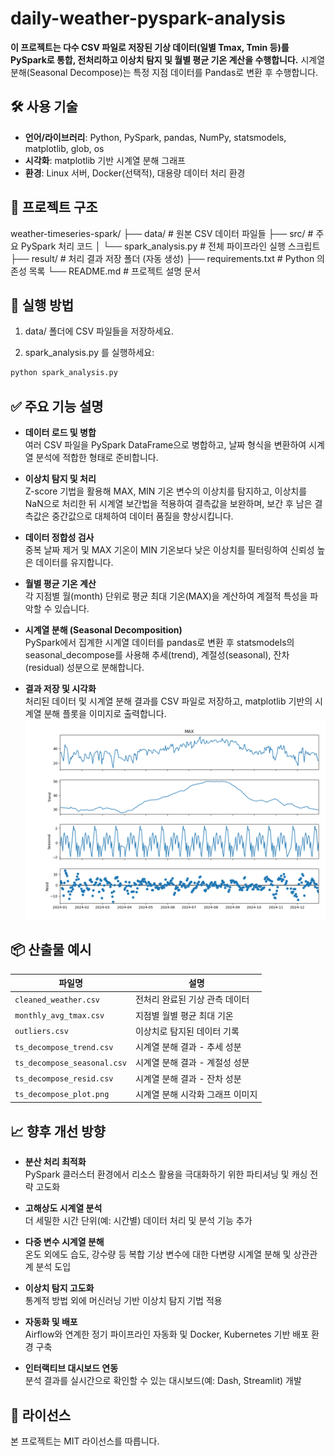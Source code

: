 # daily-weather-pyspark-analysis

**이 프로젝트는 다수 CSV 파일로 저장된 기상 데이터(일별 Tmax, Tmin 등)를 PySpark로 통합, 전처리하고 이상치 탐지 및 월별 평균 기온 계산을 수행합니다.**
시계열 분해(Seasonal Decompose)는 특정 지점 데이터를 Pandas로 변환 후 수행합니다.


## 🛠 사용 기술

- **언어/라이브러리**: Python, PySpark, pandas, NumPy, statsmodels, matplotlib, glob, os  
- **시각화**: matplotlib 기반 시계열 분해 그래프  
- **환경**: Linux 서버, Docker(선택적), 대용량 데이터 처리 환경  

## 📁 프로젝트 구조

weather-timeseries-spark/
├── data/                          # 원본 CSV 데이터 파일들
├── src/                          # 주요 PySpark 처리 코드
│   └── spark_analysis.py         # 전체 파이프라인 실행 스크립트
├── result/                       # 처리 결과 저장 폴더 (자동 생성)
├── requirements.txt              # Python 의존성 목록
└── README.md                     # 프로젝트 설명 문서

## 🚀 실행 방법

1. data/ 폴더에 CSV 파일들을 저장하세요.

2. spark_analysis.py 를 실행하세요:
```bash
python spark_analysis.py
```

## ✅ 주요 기능 설명

- **데이터 로드 및 병합**  
  여러 CSV 파일을 PySpark DataFrame으로 병합하고, 날짜 형식을 변환하여 시계열 분석에 적합한 형태로 준비합니다.

- **이상치 탐지 및 처리**  
  Z-score 기법을 활용해 MAX, MIN 기온 변수의 이상치를 탐지하고, 이상치를 NaN으로 처리한 뒤 시계열 보간법을 적용하여 결측값을 보완하며, 보간 후 남은 결측값은 중간값으로 대체하여 데이터 품질을 향상시킵니다.

- **데이터 정합성 검사**  
  중복 날짜 제거 및 MAX 기온이 MIN 기온보다 낮은 이상치를 필터링하여 신뢰성 높은 데이터를 유지합니다.

- **월별 평균 기온 계산**  
  각 지점별 월(month) 단위로 평균 최대 기온(MAX)을 계산하여 계절적 특성을 파악할 수 있습니다.

- **시계열 분해 (Seasonal Decomposition)**  
  PySpark에서 집계한 시계열 데이터를 pandas로 변환 후 statsmodels의 seasonal_decompose를 사용해 추세(trend), 계절성(seasonal), 잔차(residual) 성분으로 분해합니다.

- **결과 저장 및 시각화**  
  처리된 데이터 및 시계열 분해 결과를 CSV 파일로 저장하고, matplotlib 기반의 시계열 분해 플롯을 이미지로 출력합니다.
![Result Graph View](result/ts_decompose_plot.png)

## 📦 산출물 예시

| 파일명                     | 설명                          |
|----------------------------|-------------------------------|
| `cleaned_weather.csv`       | 전처리 완료된 기상 관측 데이터  |
| `monthly_avg_tmax.csv`      | 지점별 월별 평균 최대 기온      |
| `outliers.csv`              | 이상치로 탐지된 데이터 기록    |
| `ts_decompose_trend.csv`    | 시계열 분해 결과 - 추세 성분   |
| `ts_decompose_seasonal.csv` | 시계열 분해 결과 - 계절성 성분 |
| `ts_decompose_resid.csv`    | 시계열 분해 결과 - 잔차 성분   |
| `ts_decompose_plot.png`     | 시계열 분해 시각화 그래프 이미지 |

## 📈 향후 개선 방향

- **분산 처리 최적화**  
  PySpark 클러스터 환경에서 리소스 활용을 극대화하기 위한 파티셔닝 및 캐싱 전략 고도화

- **고해상도 시계열 분석**  
  더 세밀한 시간 단위(예: 시간별) 데이터 처리 및 분석 기능 추가

- **다중 변수 시계열 분해**  
  온도 외에도 습도, 강수량 등 복합 기상 변수에 대한 다변량 시계열 분해 및 상관관계 분석 도입

- **이상치 탐지 고도화**  
  통계적 방법 외에 머신러닝 기반 이상치 탐지 기법 적용

- **자동화 및 배포**  
  Airflow와 연계한 정기 파이프라인 자동화 및 Docker, Kubernetes 기반 배포 환경 구축

- **인터랙티브 대시보드 연동**  
  분석 결과를 실시간으로 확인할 수 있는 대시보드(예: Dash, Streamlit) 개발

## 🧾 라이선스

본 프로젝트는 MIT 라이선스를 따릅니다.

